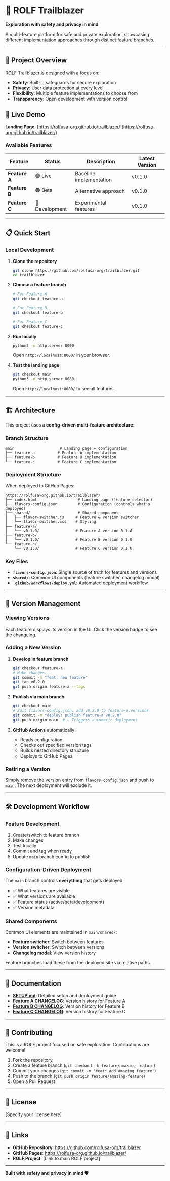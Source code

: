 # 🧭 ROLF Trailblazer

**Exploration with safety and privacy in mind**

A multi-feature platform for safe and private exploration, showcasing different implementation approaches through distinct feature branches.

---

## 🌟 Project Overview

ROLF Trailblazer is designed with a focus on:
- **Safety**: Built-in safeguards for secure exploration
- **Privacy**: User data protection at every level
- **Flexibility**: Multiple feature implementations to choose from
- **Transparency**: Open development with version control

## 🚀 Live Demo

**Landing Page**: [https://rolfusa-org.github.io/trailblazer/](https://rolfusa-org.github.io/trailblazer/)

### Available Features

| Feature | Status | Description | Latest Version |
|---------|--------|-------------|----------------|
| **Feature A** | 🟢 Live | Baseline implementation | v0.1.0 |
| **Feature B** | 🟠 Beta | Alternative approach | v0.1.0 |
| **Feature C** | 🔵 Development | Experimental features | v0.1.0 |

---

## 📋 Quick Start

### Local Development

1. **Clone the repository**
   ```bash
   git clone https://github.com/rolfusa-org/trailblazer.git
   cd trailblazer
   ```

2. **Choose a feature branch**
   ```bash
   # For Feature A
   git checkout feature-a
   
   # For Feature B
   git checkout feature-b
   
   # For Feature C
   git checkout feature-c
   ```

3. **Run locally**
   ```bash
   python3 -m http.server 8000
   ```
   
   Open `http://localhost:8000/` in your browser.

4. **Test the landing page**
   ```bash
   git checkout main
   python3 -m http.server 8080
   ```
   
   Open `http://localhost:8080/` to see all features.

---

## 🏗️ Architecture

This project uses a **config-driven multi-feature architecture**:

### Branch Structure

```
main                    # Landing page + configuration
├── feature-a          # Feature A implementation
├── feature-b          # Feature B implementation
└── feature-c          # Feature C implementation
```

### Deployment Structure

When deployed to GitHub Pages:

```
https://rolfusa-org.github.io/trailblazer/
├── index.html                  # Landing page (feature selector)
├── flavors-config.json         # Configuration (controls what's deployed)
├── shared/                     # Shared components
│   ├── flavor-switcher.js     # Feature & version switcher
│   └── flavor-switcher.css    # Styling
├── feature-a/
│   └── v0.1.0/                # Feature A version 0.1.0
├── feature-b/
│   └── v0.1.0/                # Feature B version 0.1.0
└── feature-c/
    └── v0.1.0/                # Feature C version 0.1.0
```

### Key Files

- **`flavors-config.json`**: Single source of truth for features and versions
- **`shared/`**: Common UI components (feature switcher, changelog modal)
- **`.github/workflows/deploy.yml`**: Automated deployment workflow

---

## 🔄 Version Management

### Viewing Versions

Each feature displays its version in the UI. Click the version badge to see the changelog.

### Adding a New Version

1. **Develop in feature branch**
   ```bash
   git checkout feature-a
   # Make changes...
   git commit -m "feat: new feature"
   git tag v0.2.0
   git push origin feature-a --tags
   ```

2. **Publish via main branch**
   ```bash
   git checkout main
   # Edit flavors-config.json, add v0.2.0 to feature-a.versions
   git commit -m "deploy: publish feature-a v0.2.0"
   git push origin main  # ← Triggers automatic deployment
   ```

3. **GitHub Actions** automatically:
   - Reads configuration
   - Checks out specified version tags
   - Builds nested directory structure
   - Deploys to GitHub Pages

### Retiring a Version

Simply remove the version entry from `flavors-config.json` and push to `main`. The next deployment will exclude it.

---

## 🛠️ Development Workflow

### Feature Development

1. Create/switch to feature branch
2. Make changes
3. Test locally
4. Commit and tag when ready
5. Update `main` branch config to publish

### Configuration-Driven Deployment

The `main` branch controls **everything** that gets deployed:
- ✅ What features are visible
- ✅ What versions are available
- ✅ Feature status (active/beta/development)
- ✅ Version metadata

### Shared Components

Common UI elements are maintained in `main/shared/`:
- **Feature switcher**: Switch between features
- **Version switcher**: Switch between versions
- **Changelog modal**: View version history

Feature branches load these from the deployed site via relative paths.

---

## 📖 Documentation

- **[SETUP.md](./SETUP.md)**: Detailed setup and deployment guide
- **[Feature A CHANGELOG](https://github.com/rolfusa-org/trailblazer/blob/feature-a/CHANGELOG.md)**: Version history for Feature A
- **[Feature B CHANGELOG](https://github.com/rolfusa-org/trailblazer/blob/feature-b/CHANGELOG.md)**: Version history for Feature B
- **[Feature C CHANGELOG](https://github.com/rolfusa-org/trailblazer/blob/feature-c/CHANGELOG.md)**: Version history for Feature C

---

## 🤝 Contributing

This is a ROLF project focused on safe exploration. Contributions are welcome!

1. Fork the repository
2. Create a feature branch (`git checkout -b feature/amazing-feature`)
3. Commit your changes (`git commit -m 'feat: add amazing feature'`)
4. Push to the branch (`git push origin feature/amazing-feature`)
5. Open a Pull Request

---

## 📄 License

[Specify your license here]

---

## 🔗 Links

- **GitHub Repository**: https://github.com/rolfusa-org/trailblazer
- **GitHub Pages**: https://rolfusa-org.github.io/trailblazer/
- **ROLF Project**: [Link to main ROLF project]

---

**Built with safety and privacy in mind 🛡️**
